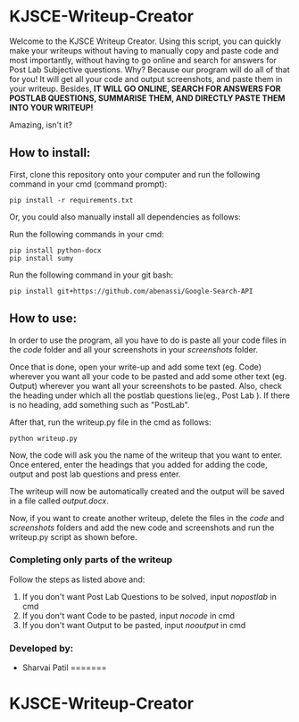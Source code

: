 # KJSCE-Writeup-Creator

Welcome to the KJSCE Writeup Creator. Using this script, you can quickly make your writeups without having to manually copy and paste code and most importantly, without having to go online and search for answers for Post Lab Subjective questions. Why? Because our program will do all of that for you! It will get all your code and output screenshots, and paste them in your writeup. Besides, **IT WILL GO ONLINE, SEARCH FOR ANSWERS FOR POSTLAB QUESTIONS, SUMMARISE THEM, AND DIRECTLY PASTE THEM INTO YOUR WRITEUP!**

Amazing, isn't it?

<h2>How to install:</h2>
First, clone this repository onto your computer and run the following command in your cmd (command prompt):

```
pip install -r requirements.txt
```
Or, you could also manually install all dependencies as follows:

Run the following commands in your cmd:
```
pip install python-docx
pip install sumy
```
Run the following command in your git bash:
```
pip install git+https://github.com/abenassi/Google-Search-API
```

<h2>How to use:</h2>

In order to use the program, all you have to do is paste all your code files in the *code* folder and all your screenshots in your *screenshots* folder.

Once that is done, open your write-up and add some text (eg. Code) wherever you want all your code to be pasted and add some other text (eg. Output) wherever you want all your screenshots to be pasted. Also, check the heading under which all the postlab questions lie(eg., Post Lab ). If there is no heading, add something such as "PostLab".

After that, run the writeup.py file in the cmd as follows:
```
python writeup.py
```
Now, the code will ask you the name of the writeup that you want to enter. Once entered, enter the headings that you added for adding the code, output and post lab questions and press enter.

The writeup will now be automatically created and the output will be saved in a file called *output.docx*.

Now, if you want to create another writeup, delete the files in the *code* and *screenshots* folders and add the new code and screenshots and run the writeup.py script as shown before.

<h3>Completing only parts of the writeup</h3>

Follow the steps as listed above and:

1. If you don't want Post Lab Questions to be solved, input *nopostlab* in cmd
2. If you don't want Code to be pasted, input *nocode* in cmd
3. If you don't want Output to be pasted, input *nooutput* in cmd

<h3>Developed by:</h3>

- Sharvai Patil
=======
# KJSCE-Writeup-Creator
